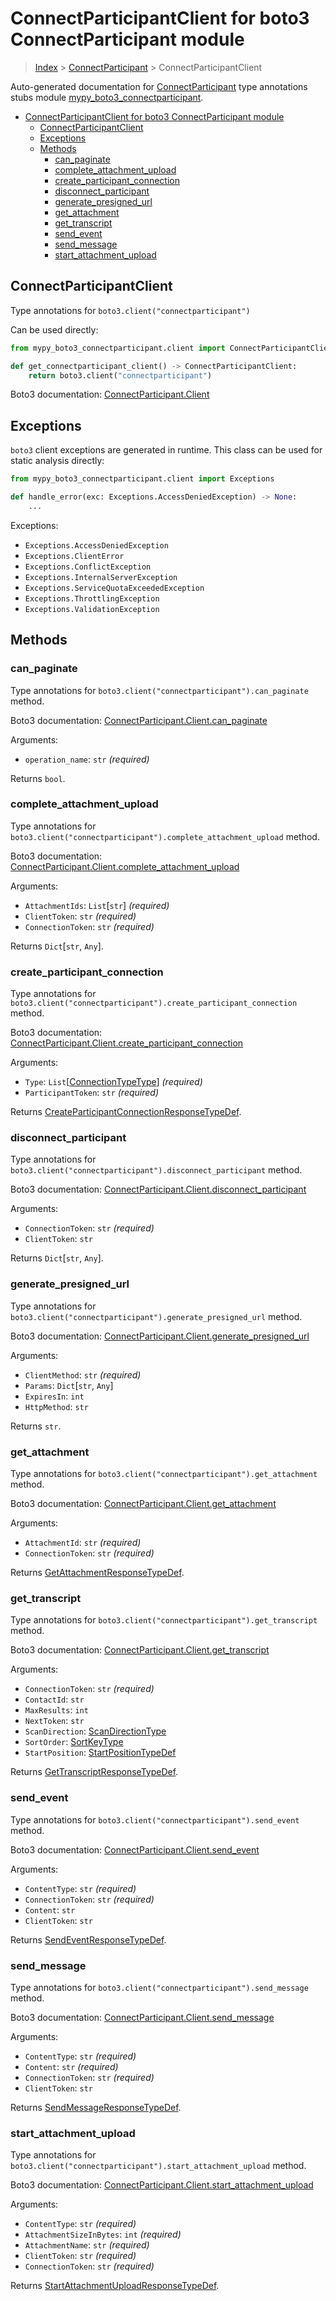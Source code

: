 # ConnectParticipantClient for boto3 ConnectParticipant module

> [Index](..) > [ConnectParticipant](.) > ConnectParticipantClient

Auto-generated documentation for
[ConnectParticipant](https://boto3.amazonaws.com/v1/documentation/api/1.17.74/reference/services/connectparticipant.html#ConnectParticipant)
type annotations stubs module
[mypy_boto3_connectparticipant](https://pypi.org/project/mypy-boto3-connectparticipant/).

- [ConnectParticipantClient for boto3 ConnectParticipant module](#connectparticipantclient-for-boto3-connectparticipant-module)
  - [ConnectParticipantClient](#connectparticipantclient)
  - [Exceptions](#exceptions)
  - [Methods](#methods)
    - [can_paginate](#can_paginate)
    - [complete_attachment_upload](#complete_attachment_upload)
    - [create_participant_connection](#create_participant_connection)
    - [disconnect_participant](#disconnect_participant)
    - [generate_presigned_url](#generate_presigned_url)
    - [get_attachment](#get_attachment)
    - [get_transcript](#get_transcript)
    - [send_event](#send_event)
    - [send_message](#send_message)
    - [start_attachment_upload](#start_attachment_upload)

## ConnectParticipantClient

Type annotations for `boto3.client("connectparticipant")`

Can be used directly:

```python
from mypy_boto3_connectparticipant.client import ConnectParticipantClient

def get_connectparticipant_client() -> ConnectParticipantClient:
    return boto3.client("connectparticipant")
```

Boto3 documentation:
[ConnectParticipant.Client](https://boto3.amazonaws.com/v1/documentation/api/1.17.74/reference/services/connectparticipant.html#ConnectParticipant.Client)

## Exceptions

`boto3` client exceptions are generated in runtime. This class can be used for
static analysis directly:

```python
from mypy_boto3_connectparticipant.client import Exceptions

def handle_error(exc: Exceptions.AccessDeniedException) -> None:
    ...
```

Exceptions:

- `Exceptions.AccessDeniedException`
- `Exceptions.ClientError`
- `Exceptions.ConflictException`
- `Exceptions.InternalServerException`
- `Exceptions.ServiceQuotaExceededException`
- `Exceptions.ThrottlingException`
- `Exceptions.ValidationException`

## Methods

### can_paginate

Type annotations for `boto3.client("connectparticipant").can_paginate` method.

Boto3 documentation:
[ConnectParticipant.Client.can_paginate](https://boto3.amazonaws.com/v1/documentation/api/1.17.74/reference/services/connectparticipant.html#ConnectParticipant.Client.can_paginate)

Arguments:

- `operation_name`: `str` *(required)*

Returns `bool`.

### complete_attachment_upload

Type annotations for
`boto3.client("connectparticipant").complete_attachment_upload` method.

Boto3 documentation:
[ConnectParticipant.Client.complete_attachment_upload](https://boto3.amazonaws.com/v1/documentation/api/1.17.74/reference/services/connectparticipant.html#ConnectParticipant.Client.complete_attachment_upload)

Arguments:

- `AttachmentIds`: `List`\[`str`\] *(required)*
- `ClientToken`: `str` *(required)*
- `ConnectionToken`: `str` *(required)*

Returns `Dict`\[`str`, `Any`\].

### create_participant_connection

Type annotations for
`boto3.client("connectparticipant").create_participant_connection` method.

Boto3 documentation:
[ConnectParticipant.Client.create_participant_connection](https://boto3.amazonaws.com/v1/documentation/api/1.17.74/reference/services/connectparticipant.html#ConnectParticipant.Client.create_participant_connection)

Arguments:

- `Type`: `List`\[[ConnectionTypeType](./literals.md#connectiontypetype)\]
  *(required)*
- `ParticipantToken`: `str` *(required)*

Returns
[CreateParticipantConnectionResponseTypeDef](./type_defs.md#createparticipantconnectionresponsetypedef).

### disconnect_participant

Type annotations for
`boto3.client("connectparticipant").disconnect_participant` method.

Boto3 documentation:
[ConnectParticipant.Client.disconnect_participant](https://boto3.amazonaws.com/v1/documentation/api/1.17.74/reference/services/connectparticipant.html#ConnectParticipant.Client.disconnect_participant)

Arguments:

- `ConnectionToken`: `str` *(required)*
- `ClientToken`: `str`

Returns `Dict`\[`str`, `Any`\].

### generate_presigned_url

Type annotations for
`boto3.client("connectparticipant").generate_presigned_url` method.

Boto3 documentation:
[ConnectParticipant.Client.generate_presigned_url](https://boto3.amazonaws.com/v1/documentation/api/1.17.74/reference/services/connectparticipant.html#ConnectParticipant.Client.generate_presigned_url)

Arguments:

- `ClientMethod`: `str` *(required)*
- `Params`: `Dict`\[`str`, `Any`\]
- `ExpiresIn`: `int`
- `HttpMethod`: `str`

Returns `str`.

### get_attachment

Type annotations for `boto3.client("connectparticipant").get_attachment`
method.

Boto3 documentation:
[ConnectParticipant.Client.get_attachment](https://boto3.amazonaws.com/v1/documentation/api/1.17.74/reference/services/connectparticipant.html#ConnectParticipant.Client.get_attachment)

Arguments:

- `AttachmentId`: `str` *(required)*
- `ConnectionToken`: `str` *(required)*

Returns
[GetAttachmentResponseTypeDef](./type_defs.md#getattachmentresponsetypedef).

### get_transcript

Type annotations for `boto3.client("connectparticipant").get_transcript`
method.

Boto3 documentation:
[ConnectParticipant.Client.get_transcript](https://boto3.amazonaws.com/v1/documentation/api/1.17.74/reference/services/connectparticipant.html#ConnectParticipant.Client.get_transcript)

Arguments:

- `ConnectionToken`: `str` *(required)*
- `ContactId`: `str`
- `MaxResults`: `int`
- `NextToken`: `str`
- `ScanDirection`: [ScanDirectionType](./literals.md#scandirectiontype)
- `SortOrder`: [SortKeyType](./literals.md#sortkeytype)
- `StartPosition`: [StartPositionTypeDef](./type_defs.md#startpositiontypedef)

Returns
[GetTranscriptResponseTypeDef](./type_defs.md#gettranscriptresponsetypedef).

### send_event

Type annotations for `boto3.client("connectparticipant").send_event` method.

Boto3 documentation:
[ConnectParticipant.Client.send_event](https://boto3.amazonaws.com/v1/documentation/api/1.17.74/reference/services/connectparticipant.html#ConnectParticipant.Client.send_event)

Arguments:

- `ContentType`: `str` *(required)*
- `ConnectionToken`: `str` *(required)*
- `Content`: `str`
- `ClientToken`: `str`

Returns [SendEventResponseTypeDef](./type_defs.md#sendeventresponsetypedef).

### send_message

Type annotations for `boto3.client("connectparticipant").send_message` method.

Boto3 documentation:
[ConnectParticipant.Client.send_message](https://boto3.amazonaws.com/v1/documentation/api/1.17.74/reference/services/connectparticipant.html#ConnectParticipant.Client.send_message)

Arguments:

- `ContentType`: `str` *(required)*
- `Content`: `str` *(required)*
- `ConnectionToken`: `str` *(required)*
- `ClientToken`: `str`

Returns
[SendMessageResponseTypeDef](./type_defs.md#sendmessageresponsetypedef).

### start_attachment_upload

Type annotations for
`boto3.client("connectparticipant").start_attachment_upload` method.

Boto3 documentation:
[ConnectParticipant.Client.start_attachment_upload](https://boto3.amazonaws.com/v1/documentation/api/1.17.74/reference/services/connectparticipant.html#ConnectParticipant.Client.start_attachment_upload)

Arguments:

- `ContentType`: `str` *(required)*
- `AttachmentSizeInBytes`: `int` *(required)*
- `AttachmentName`: `str` *(required)*
- `ClientToken`: `str` *(required)*
- `ConnectionToken`: `str` *(required)*

Returns
[StartAttachmentUploadResponseTypeDef](./type_defs.md#startattachmentuploadresponsetypedef).
